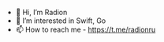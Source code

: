 - 👋 Hi, I’m Radion
- 👀 I’m interested in Swift, Go
- 📫 How to reach me - https://t.me/radionru

<!---
DevRadion/DevRadion is a ✨ special ✨ repository because its `README.md` (this file) appears on your GitHub profile.
You can click the Preview link to take a look at your changes.
--->
